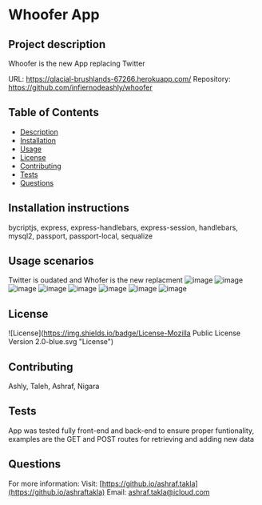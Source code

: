    # Whoofer App
  ## Project description
  Whoofer is the new App replacing Twitter
  
  URL: https://glacial-brushlands-67266.herokuapp.com/
  Repository: https://github.com/infiernodeashly/whoofer
  ## Table of Contents
  * [Description](#description)
  * [Installation](#installation)
  * [Usage](#usage)
  * [License](#license)
  * [Contributing](#contributing)
  * [Tests](#tests)
  * [Questions](#questions)
  ## Installation instructions
  bycriptjs, express, express-handlebars, express-session, handlebars, mysql2, passport, passport-local, sequalize 
  ## Usage scenarios
  Twitter is oudated and Whofer is the new replacment
  ![image](https://user-images.githubusercontent.com/69172407/100284340-09459e00-2f3d-11eb-9a97-79a86ed41b37.png)
  ![image](https://user-images.githubusercontent.com/69172407/100285936-cd600800-2f3f-11eb-90c2-9cdd2707c981.png)
![image](https://user-images.githubusercontent.com/69172407/100286024-05ffe180-2f40-11eb-9d8f-5e08a8efd535.png)
![image](https://user-images.githubusercontent.com/69172407/100286097-2b8ceb00-2f40-11eb-821f-9cfa074ee386.png)
![image](https://user-images.githubusercontent.com/69172407/100286178-570fd580-2f40-11eb-8552-d30ab0b3aeba.png)
![image](https://user-images.githubusercontent.com/69172407/100286225-6f7ff000-2f40-11eb-9c3e-3640f3f15273.png)
![image](https://user-images.githubusercontent.com/69172407/100286337-9fc78e80-2f40-11eb-854c-f5b5621c6110.png)
![image](https://user-images.githubusercontent.com/69172407/100286418-ce456980-2f40-11eb-8c1d-276999d54705.png)
  ## License
  ![License](https://img.shields.io/badge/License-Mozilla Public License Version 2.0-blue.svg "License")
  ## Contributing
  Ashly, Taleh, Ashraf, Nigara
  ## Tests
  App was tested fully front-end and back-end to ensure proper funtionality, examples are the GET and POST routes for retrieving and adding new data 
  ## Questions
  For more information:
  Visit: [https://github.io/ashraf.takla](https://github.io/ashraftakla)
  Email: ashraf.takla@icloud.com
  
